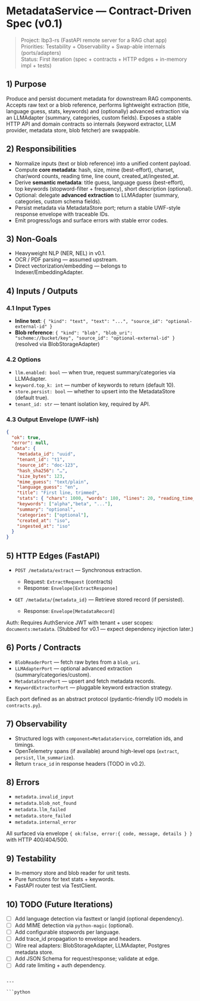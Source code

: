 # MetadataService — Contract-Driven Spec (v0.1)

> Project: lbp3-rs (FastAPI remote server for a RAG chat app)  
> Priorities: Testability + Observability + Swap-able internals (ports/adapters)  
> Status: First iteration (spec + contracts + HTTP edges + in-memory impl + tests)

## 1) Purpose
Produce and persist document metadata for downstream RAG components. Accepts raw text or a blob reference, performs lightweight extraction (title, language guess, stats, keywords) and (optionally) advanced extraction via an LLMAdapter (summary, categories, custom fields). Exposes a stable HTTP API and domain contracts so internals (keyword extractor, LLM provider, metadata store, blob fetcher) are swappable.

## 2) Responsibilities
- Normalize inputs (text or blob reference) into a unified content payload.
- Compute **core metadata**: hash, size, mime (best-effort), charset, char/word counts, reading time, line count, created_at/ingested_at.
- Derive **semantic metadata**: title guess, language guess (best-effort), top keywords (stopword-filter + frequency), short description (optional).
- Optional: delegate **advanced extraction** to LLMAdapter (summary, categories, custom schema fields).
- Persist metadata via MetadataStore port; return a stable UWF-style response envelope with traceable IDs.
- Emit progress/logs and surface errors with stable error codes.

## 3) Non-Goals
- Heavyweight NLP (NER, NEL) in v0.1.
- OCR / PDF parsing — assumed upstream.
- Direct vectorization/embedding — belongs to Indexer/EmbeddingAdapter.

## 4) Inputs / Outputs

### 4.1 Input Types
- **Inline text**: `{ "kind": "text", "text": "...", "source_id": "optional-external-id" }`
- **Blob reference**: `{ "kind": "blob", "blob_uri": "scheme://bucket/key", "source_id": "optional-external-id" }` (resolved via BlobStorageAdapter)

### 4.2 Options
- `llm.enabled: bool` — when true, request summary/categories via LLMAdapter.
- `keyword.top_k: int` — number of keywords to return (default 10).
- `store.persist: bool` — whether to upsert into the MetadataStore (default true).
- `tenant_id: str` — tenant isolation key, required by API.

### 4.3 Output Envelope (UWF-ish)
```json
{
  "ok": true,
  "error": null,
  "data": {
    "metadata_id": "uuid",
    "tenant_id": "t1",
    "source_id": "doc-123",
    "hash_sha256": "…",
    "size_bytes": 123,
    "mime_guess": "text/plain",
    "language_guess": "en",
    "title": "First line, trimmed",
    "stats": { "chars": 1000, "words": 180, "lines": 20, "reading_time_ms": 54000 },
    "keywords": ["alpha","beta", "..."],
    "summary": "optional",
    "categories": ["optional"],
    "created_at": "iso",
    "ingested_at": "iso"
  }
}
````

## 5) HTTP Edges (FastAPI)

* `POST /metadata/extract` — Synchronous extraction.

  * Request: `ExtractRequest` (contracts)
  * Response: `Envelope[ExtractResponse]`
* `GET /metadata/{metadata_id}` — Retrieve stored record (if persisted).

  * Response: `Envelope[MetadataRecord]`

Auth: Requires AuthService JWT with tenant + user scopes: `documents:metadata`. (Stubbed for v0.1 — expect dependency injection later.)

## 6) Ports / Contracts

* `BlobReaderPort` — fetch raw bytes from a `blob_uri`.
* `LLMAdapterPort` — optional advanced extraction (summary/categories/custom).
* `MetadataStorePort` — upsert and fetch metadata records.
* `KeywordExtractorPort` — pluggable keyword extraction strategy.

Each port defined as an abstract protocol (pydantic-friendly I/O models in `contracts.py`).

## 7) Observability

* Structured logs with `component=MetadataService`, correlation ids, and timings.
* OpenTelemetry spans (if available) around high-level ops (`extract`, `persist`, `llm_summarize`).
* Return `trace_id` in response headers (TODO in v0.2).

## 8) Errors

* `metadata.invalid_input`
* `metadata.blob_not_found`
* `metadata.llm_failed`
* `metadata.store_failed`
* `metadata.internal_error`

All surfaced via envelope `{ ok:false, error:{ code, message, details } }` with HTTP 400/404/500.

## 9) Testability

* In-memory store and blob reader for unit tests.
* Pure functions for text stats + keywords.
* FastAPI router test via TestClient.

## 10) TODO (Future Iterations)

* [ ] Add language detection via fasttext or langid (optional dependency).
* [ ] Add MIME detection via `python-magic` (optional).
* [ ] Add configurable stopwords per language.
* [ ] Add trace\_id propagation to envelope and headers.
* [ ] Wire real adapters: BlobStorageAdapter, LLMAdapter, Postgres metadata store.
* [ ] Add JSON Schema for request/response; validate at edge.
* [ ] Add rate limiting + auth dependency.

````

---

```python
